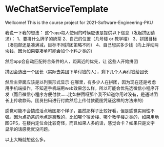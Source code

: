 # WeChatServiceTemplate
Wellcome!
This is the course project for 2021-Software-Engineering-PKU

我说一下我的想法：
这个app每人使用的时候应该是提供以下信息（发起拼团请求）：
1、要拼什么牌子的奶茶
2、自己的位置（几号楼 or 教学楼）
3、拼团目标（凑包邮还是凑满减，目标不同拼团策略不同）
4、自己想买多少钱（向上浮动两块钱，因为如果要凑单可能会加个小料之类的）

然后app会自动匹配符合条件的人，距离近的优先，让 这些人开始拼团

拼团会选出一个团长（实际去美团下单付钱的人），剩下几个人再付钱给团长

然后主界面应该是以列表形式显示 在哪里，有多少人在拼团，因为现在还是考虑用手机端操作，不知道手机端用web效果怎么样，所以可能会优先选微信小程序开发（而且微信小程序方便付款……比如拼团呀那个我不知道你用过没有，是通过团长上传收款码，团员扫码进行付款然后上传付款截图凭证这样的方法来的）

感觉可能不会搞成活点地图那个样子，虽然那样子比较好看，但是感觉实用性不强。因为点奶茶的地点是离散的，比如哪个宿舍楼、哪个教学楼之类的，如果用地图GPS，在楼内定位会比较奇怪，而且如果人多的话，感觉会卡？如果只是文字显示的话感觉就没问题。

以上大概就想这么多。